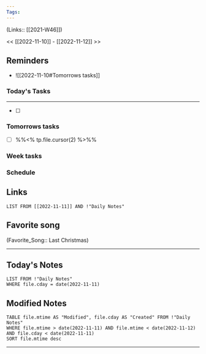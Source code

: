 ```yaml
---
Tags:
---
```

(Links:: [[2021-W46]])

<< [[2022-11-10]] - [[2022-11-12]] >>
## Reminders
- ![[2022-11-10#Tomorrows tasks]]
### Today's Tasks
---
- [ ] 



### Tomorrows tasks
- [ ] %%<% tp.file.cursor(2) %>%%
### Week tasks
### Schedule

## Links
```dataview
LIST FROM [[2022-11-11]] AND !"Daily Notes"
```
## Favorite song
(Favorite_Song:: Last Christmas)
___
## Today's Notes
```dataview
LIST FROM !"Daily Notes"
WHERE file.cday = date(2022-11-11)
```
## Modified Notes
```dataview
TABLE file.mtime AS "Modified", file.cday AS "Created" FROM !"Daily Notes" 
WHERE file.mtime > date(2022-11-11) AND file.mtime < date(2022-11-12) AND file.cday < date(2022-11-11)
SORT file.mtime desc
```
___
